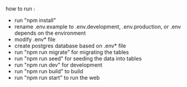 how to run :

- run "npm install"
- rename .env.example to .env.development, .env.production, or .env depends on the environment
- modify .env* file
- create postgres database based on .env* file
- run "npm run migrate" for migrating the tables
- run "npm run seed" for seeding the data into tables
- run "npm run dev" for development
- run "npm run build" to build
- run "npm run start" to run the web